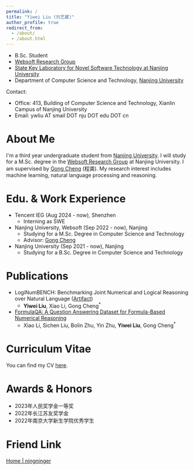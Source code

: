 ```yaml
---
permalink: /
title: "Yiwei Liu (刘艺葳)"
author_profile: true
redirect_from: 
  - /about/
  - /about.html
---
```


+ B.Sc. Student
+ [Websoft Research Group](http://ws.nju.edu.cn/wiki/)
+ [State Key Laboratory for Novel Software Technology at Nanjing University](https://keysoftlab.nju.edu.cn/main.htm)
+ Department of Computer Science and Technology, [Nanjing University](https://www.nju.edu.cn/en/)

Contact:

+ Office: 413, Building of Computer Science and Technology, Xianlin Campus of Nanjing University
+ Email: ywliu AT smail DOT nju DOT edu DOT cn

# About Me

I'm a third year undergraduate student from [Nanjing University](https://www.nju.edu.cn/). I will study for a M.Sc. degree in the [Websoft Research Group](http://ws.nju.edu.cn/wiki/) at Nanjing University. I am supervised by [Gong Cheng](http://ws.nju.edu.cn/wiki/Wiki.jsp?page=程龚) (程龚). My research interest includes machine learning, natural language processing and reasoning.

# Edu. & Work Experience

- Tencent IEG (Aug 2024 - now), Shenzhen
  - Interning as SWE
- Nanjing University, Websoft (Sep 2022 - now), Nanjing
  - Studying for a M.Sc. Degree in Computer Science and Technology
  - Advisor: [Gong Cheng](http://ws.nju.edu.cn/wiki/Wiki.jsp?page=程龚)
- Nanjing University (Sep 2021 - now), Nanjing
  - Studying for a B.Sc. Degree in Computer Science and Technology

# Publications

+ LogiNumBENCH: Benchmarking Joint Numerical and Logical Reasoning over Natural Language ([Artifact](https://github.com/nju-websoft/LogiNumBENCH))
  + **Yiwei Liu**, Xiao Li, Gong Cheng<sup>*</sup>
+ [FormulaQA: A Question Answering Dataset for Formula-Based Numerical Reasoning](https://arxiv.org/abs/2402.12692)
  + Xiao Li, Sichen Liu, Bolin Zhu, Yin Zhu, **Yiwei Liu**, Gong Cheng<sup>*</sup>



# Curriculum Vitae

You can find my CV [here](https://bsnmldb.github.io/files/CV.pdf).



# Awards & Honors

+ 2023年人民奖学金一等奖
+ 2022年长江苏友奖学金
+ 2022年南京大学新生学院优秀学生



# Friend Link

[Home \| ningninger](https://ningninger.github.io/)
